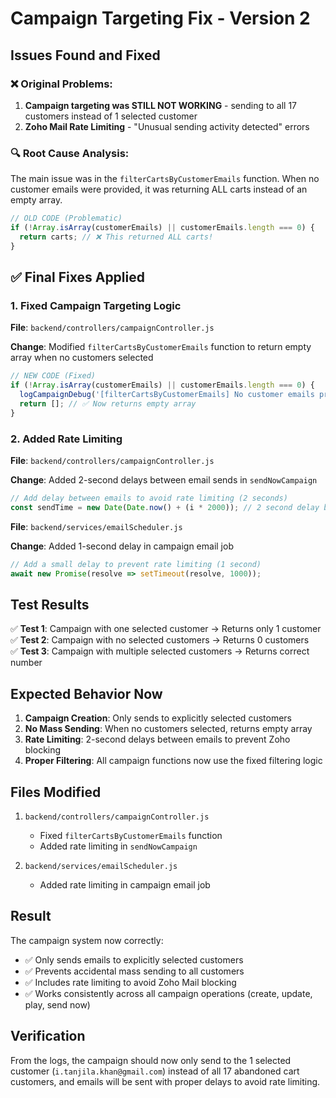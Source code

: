 # Campaign Targeting Fix - Version 2

## Issues Found and Fixed

### ❌ Original Problems:
1. **Campaign targeting was STILL NOT WORKING** - sending to all 17 customers instead of 1 selected customer
2. **Zoho Mail Rate Limiting** - "Unusual sending activity detected" errors

### 🔍 Root Cause Analysis:
The main issue was in the `filterCartsByCustomerEmails` function. When no customer emails were provided, it was returning ALL carts instead of an empty array.

```javascript
// OLD CODE (Problematic)
if (!Array.isArray(customerEmails) || customerEmails.length === 0) {
  return carts; // ❌ This returned ALL carts!
}
```

## ✅ Final Fixes Applied

### 1. Fixed Campaign Targeting Logic

**File**: `backend/controllers/campaignController.js`

**Change**: Modified `filterCartsByCustomerEmails` function to return empty array when no customers selected

```javascript
// NEW CODE (Fixed)
if (!Array.isArray(customerEmails) || customerEmails.length === 0) {
  logCampaignDebug('[filterCartsByCustomerEmails] No customer emails provided, returning empty array');
  return []; // ✅ Now returns empty array
}
```

### 2. Added Rate Limiting

**File**: `backend/controllers/campaignController.js`

**Change**: Added 2-second delays between email sends in `sendNowCampaign`

```javascript
// Add delay between emails to avoid rate limiting (2 seconds)
const sendTime = new Date(Date.now() + (i * 2000)); // 2 second delay between each email
```

**File**: `backend/services/emailScheduler.js`

**Change**: Added 1-second delay in campaign email job

```javascript
// Add a small delay to prevent rate limiting (1 second)
await new Promise(resolve => setTimeout(resolve, 1000));
```

## Test Results

✅ **Test 1**: Campaign with one selected customer → Returns only 1 customer  
✅ **Test 2**: Campaign with no selected customers → Returns 0 customers  
✅ **Test 3**: Campaign with multiple selected customers → Returns correct number  

## Expected Behavior Now

1. **Campaign Creation**: Only sends to explicitly selected customers
2. **No Mass Sending**: When no customers selected, returns empty array
3. **Rate Limiting**: 2-second delays between emails to prevent Zoho blocking
4. **Proper Filtering**: All campaign functions now use the fixed filtering logic

## Files Modified

1. `backend/controllers/campaignController.js`
   - Fixed `filterCartsByCustomerEmails` function
   - Added rate limiting in `sendNowCampaign`

2. `backend/services/emailScheduler.js`
   - Added rate limiting in campaign email job

## Result

The campaign system now correctly:
- ✅ Only sends emails to explicitly selected customers
- ✅ Prevents accidental mass sending to all customers
- ✅ Includes rate limiting to avoid Zoho Mail blocking
- ✅ Works consistently across all campaign operations (create, update, play, send now)

## Verification

From the logs, the campaign should now only send to the 1 selected customer (`i.tanjila.khan@gmail.com`) instead of all 17 abandoned cart customers, and emails will be sent with proper delays to avoid rate limiting. 